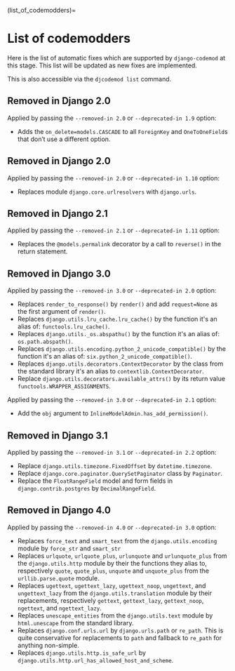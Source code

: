 (list_of_codemodders)=

# List of codemodders

Here is the list of automatic fixes which are supported by `django-codemod` 
at this stage. This list will be updated as new fixes are implemented.

This is also accessible via the `djcodemod list` command. 

## Removed in Django 2.0

Applied by passing the `--removed-in 2.0` or `--deprecated-in 1.9` option:

-   Adds the `on_delete=models.CASCADE` to all `ForeignKey` and `OneToOneField`s
    that don’t use a different option.

## Removed in Django 2.0

Applied by passing the `--removed-in 2.0` or `--deprecated-in 1.10` option:

-   Replaces module `django.core.urlresolvers` with `django.urls`.

## Removed in Django 2.1

Applied by passing the `--removed-in 2.1` or `--deprecated-in 1.11` option:

-   Replaces the `@models.permalink` decorator by a call to `reverse()`
    in the return statement.

## Removed in Django 3.0

Applied by passing the `--removed-in 3.0` or `--deprecated-in 2.0` option:

-   Replaces `render_to_response()` by `render()` and add `request=None`
    as the first argument of `render()`.
-   Replaces `django.utils.lru_cache.lru_cache()` by the function it\'s
    an alias of: `functools.lru_cache()`.
-   Replaces `django.utils._os.abspathu()` by the function it\'s an
    alias of: `os.path.abspath()`.
-   Replaces `django.utils.encoding.python_2_unicode_compatible()` by
    the function it\'s an alias of: `six.python_2_unicode_compatible()`.
-   Replaces `django.utils.decorators.ContextDecorator` by the class
    from the standard library it\'s an alias to
    `contextlib.ContextDecorator`.
-   Replace `django.utils.decorators.available_attrs()` by its return
    value `functools.WRAPPER_ASSIGNMENTS`.

Applied by passing the `--removed-in 3.0` or `--deprecated-in 2.1` option:

-   Add the `obj` argument to `InlineModelAdmin.has_add_permission()`.

## Removed in Django 3.1

Applied by passing the `--removed-in 3.1` or `--deprecated-in 2.2` option:

-   Replace `django.utils.timezone.FixedOffset` by `datetime.timezone`.
-   Replace `django.core.paginator.QuerySetPaginator` class by `Paginator`.
-   Replace the `FloatRangeField` model and form fields in 
    `django.contrib.postgres` by `DecimalRangeField`.

## Removed in Django 4.0

Applied by passing the `--removed-in 4.0` or `--deprecated-in 3.0` option:

-   Replaces `force_text` and `smart_text` from the
    `django.utils.encoding` module by `force_str` and `smart_str`
-   Replaces `urlquote`, `urlquote_plus`, `urlunquote` and
    `urlunquote_plus` from the `django.utils.http` module by their the
    functions they alias to, respectively `quote`, `quote_plus`,
    `unquote` and `unquote_plus` from the `urllib.parse.quote` module.
-   Replaces `ugettext`, `ugettext_lazy`, `ugettext_noop`, `ungettext`,
    and `ungettext_lazy` from the `django.utils.translation` module by
    their replacements, respectively `gettext`, `gettext_lazy`,
    `gettext_noop`, `ngettext`, and `ngettext_lazy`.
-   Replaces `unescape_entities` from the `django.utils.text` module by
    `html.unescape` from the standard library.
-   Replaces `django.conf.urls.url` by `django.urls.path` or `re_path`. 
    This is quite conservative for replacements to `path` and fallback 
    to `re_path` for anything non-simple.
-   Replaces `django.utils.http.is_safe_url` by
    `django.utils.http.url_has_allowed_host_and_scheme`.
